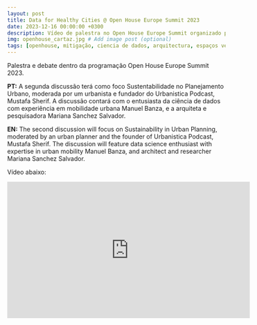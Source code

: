 ```yaml
---
layout: post
title: Data for Healthy Cities @ Open House Europe Summit 2023
date: 2023-12-16 00:00:00 +0300
description: Vídeo de palestra no Open House Europe Summit organizado pela Trienal de rquitectura de Lisboa no Palácio SInel de Cordes em Lisboa.  # Add post description (optional)
img: openhouse_cartaz.jpg # Add image post (optional)
tags: [openhouse, mitigação, ciencia de dados, arquitectura, espaços verdes, Lisboa] # add tag
---
```


Palestra e debate dentro da programação Open House Europe Summit 2023.

**PT:**
A segunda discussão terá como foco Sustentabilidade no Planejamento Urbano, moderada por um urbanista e fundador do Urbanistica Podcast, Mustafa Sherif. A discussão contará com o entusiasta da ciência de dados com experiência em mobilidade urbana Manuel Banza, e a arquiteta e pesquisadora Mariana Sanchez Salvador.

**EN:**
The second discussion will focus on Sustainability in Urban Planning, moderated by an urban planner and the founder of Urbanistica Podcast, Mustafa Sherif. The discussion will feature data science enthusiast with expertise in urban mobility Manuel Banza, and architect and researcher Mariana Sanchez Salvador.

Vídeo abaixo:

<iframe width="560" height="315" src="https://www.youtube.com/live/4sDlPFxIBF4?si=SRRmtAIUgqRk_JyB&t=479" title="YouTube video player" frameborder="0" allow="accelerometer; autoplay; clipboard-write; encrypted-media; gyroscope; picture-in-picture; web-share" allowfullscreen></iframe>